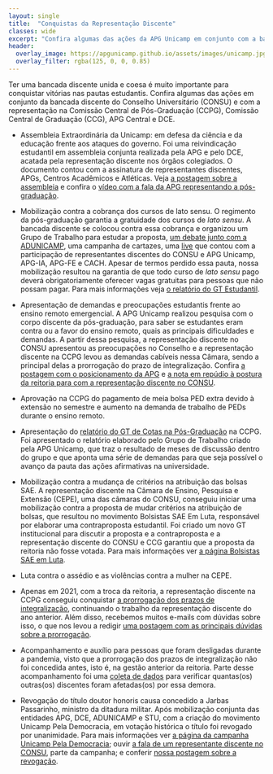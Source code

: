 ```yaml
---
layout: single
title:  "Conquistas da Representação Discente"
classes: wide
excerpt: "Confira algumas das ações da APG Unicamp em conjunto com a bancada discente nos colegiados"
header:
  overlay_image: https://apgunicamp.github.io/assets/images/unicamp.jpg
  overlay_filter: rgba(125, 0, 0, 0.85)
---
```


Ter uma bancada discente unida e coesa é muito importante para conquistar vitórias nas pautas estudantis. Confira algumas das ações em conjunto da bancada discente do Conselho Universitário (CONSU) e com a representação na Comissão Central de Pós-Graduação (CCPG), Comissão Central de Graduação (CCG), APG Central e DCE.

* Assembleia Extraordinária da Unicamp: em defesa da ciência e da educação frente aos ataques do governo. Foi uma reivindicação estudantil em assembleia conjunta realizada pela APG e pelo DCE, acatada pela representação discente nos órgãos colegiados. O documento contou com a assinatura de representantes discentes, APGs, Centros Acadêmicos e Atléticas. Veja [a postagem sobre a assembleia](https://www.facebook.com/apgunicamp/posts/131798118190878) e confira o [vídeo com a fala da APG representando a pós-graduação](https://www.facebook.com/apgunicamp/posts/619887699381915).

* Mobilização contra a cobrança dos cursos de lato sensu. O regimento da pós-graduação garantia a gratuidade dos cursos de *lato sensu*. A bancada discente se colocou contra essa cobrança e organizou um Grupo de Trabalho para estudar a proposta, [um debate junto com a ADUNICAMP](https://www.facebook.com/apgunicamp/posts/126091082094915), uma campanha de cartazes, uma [live](https://www.facebook.com/apgunicamp/videos/549145225777814) que contou com a participação de representantes discentes do CONSU e APG Unicamp, APG-IA, APG-FE e CACH. Apesar de termos perdido essa pauta, nossa mobilização resultou na garantia de que todo curso de *lato sensu* pago deverá obrigatoriamente oferecer vagas gratuitas para pessoas que não possam pagar. Para mais informações veja [o relatório do GT Estudantil](http://bit.ly/GTLatoSensu).

* Apresentação de demandas e preocupações estudantis frente ao ensino remoto emergencial. A APG Unicamp realizou pesquisa com o corpo discente da pós-graduação, para saber se estudantes eram contra ou a favor do ensino remoto, quais as principais dificuldades e demandas. A partir dessa pesquisa, a representação discente no CONSU apresentou as preocupações no Conselho e a representação discente na CCPG levou as demandas cabíveis nessa Câmara, sendo a principal delas a prorrogação do prazo de integralização. Confira [a postagem com o posicionamento da APG](https://www.facebook.com/apgunicamp/photos/231604538210235/) e [a nota em repúdio à postura da reitoria para com a representação discente no CONSU](https://www.facebook.com/apgunicamp/photos/233333561370666/).

* Aprovação na CCPG do pagamento de meia bolsa PED extra devido à extensão no semestre e aumento na demanda de trabalho de PEDs durante o ensino remoto.

* Apresentação do [relatório do GT de Cotas na Pós-Graduação](https://drive.google.com/file/d/1LZg_4GtasZCd0YtW0p0Vsgb8bjMl3XMt/view?usp=sharing) na CCPG. Foi apresentado o relatório elaborado pelo Grupo de Trabalho criado pela APG Unicamp, que traz o resultado de meses de discussão dentro do grupo e que aponta uma série de demandas para que seja possível o avanço da pauta das ações afirmativas na universidade.

* Mobilização contra a mudança de critérios na atribuição das bolsas SAE. A representação discente na Câmara de Ensino, Pesquisa e Extensão (CEPE), uma das câmaras do CONSU, conseguiu iniciar uma mobilização contra a proposta de mudar critérios na atribuição de bolsas, que resultou no movimento Bolsistas SAE Em Luta, responsável por elaborar uma contraproposta estudantil. Foi criado um novo GT institucional para discutir a proposta e a contraproposta e a representação discente do CONSU e CCG garantiu que a proposta da reitoria não fosse votada. Para mais informações ver [a página Bolsistas SAE em Luta](https://www.facebook.com/BolsistasSAEemLUTA).

* Luta contra o assédio e as violências contra a mulher na CEPE. 

* Apenas em 2021, com a troca da reitoria, a representação discente na CCPG conseguiu conquistar [a prorrogação dos prazos de integralização](https://www.facebook.com/apgunicamp/photos/514954516541901/), continuando o trabalho da representação discente do ano anterior. Além disso, recebemos muitos e-mails com dúvidas sobre isso, o que nos levou a redigir [uma postagem com as principais dúvidas sobre a prorrogação](https://www.facebook.com/apgunicamp/photos/529914575045895).

* Acompanhamento e auxílio para pessoas que foram desligadas durante a pandemia, visto que a prorrogação dos prazos de integralização não foi concedida antes, isto é, na gestão anterior da reitoria. Parte desse acompanhamento foi uma [coleta de dados](https://www.facebook.com/apgunicamp/photos/528645308506155/) para verificar quantas(os) outras(os) discentes foram afetadas(os) por essa demora.

* Revogação do título doutor honoris causa concedido a Jarbas Passarinho, ministro da ditadura militar. Após mobilização conjunta das entidades APG, DCE, ADUNICAMP e STU, com a criação do movimento Unicamp Pela Democracia, em votação histórica o título foi revogado por unanimidade. Para mais informações ver [a página da campanha Unicamp Pela Democracia](https://www.adunicamp.org.br/gt-titulo-hc/); ouvir [a fala de um representante discente no CONSU](https://www.youtube.com/watch?v=EZY_yeRlnjE), parte da campanha; e conferir [nossa postagem sobre a revogação](https://www.facebook.com/apgunicamp/photos/608667887170563/).
